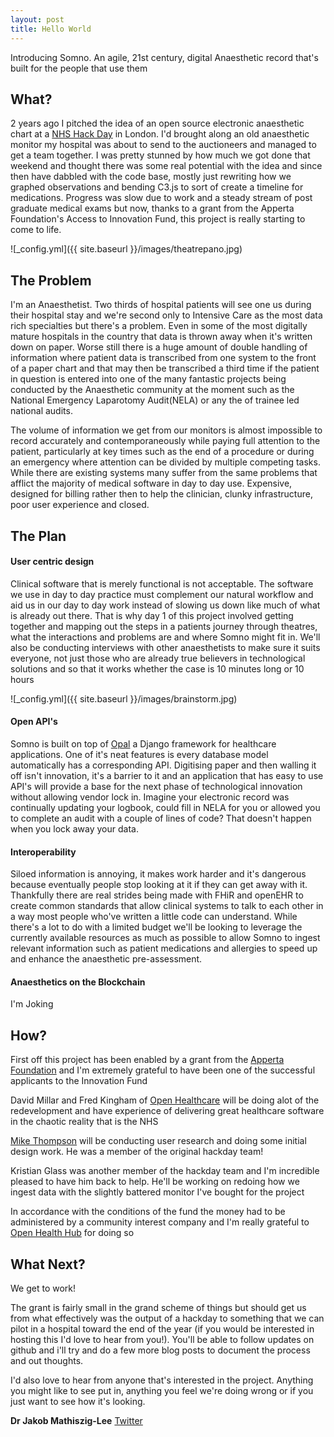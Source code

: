 ```yaml
---
layout: post
title: Hello World
---
```


Introducing Somno. An agile, 21st century, digital Anaesthetic record that's built for the people that use them


<h2>What?</h2>
2 years ago I pitched the idea of an open source electronic anaesthetic chart at a <a href="http://nhshackday.com/">NHS Hack Day</a> in London. I'd brought along an old anaesthetic monitor my hospital was about to send to the auctioneers and managed to get a team together. I was pretty stunned by how much we got done that weekend and thought there was some real potential with the idea and since then have dabbled with the code base, mostly just rewriting how we graphed observations and bending C3.js to sort of create a timeline for medications. Progress was slow due to work and a steady stream of post graduate medical exams but now, thanks to a grant from the Apperta Foundation's Access to Innovation Fund, this project is really starting to come to life.

![_config.yml]({{ site.baseurl }}/images/theatrepano.jpg)

<h2>The Problem</h2>
I'm an Anaesthetist. Two thirds of hospital patients will see one us during their hospital stay and we're second only to Intensive Care as the most data rich specialties but there's a problem. Even in some of the most digitally mature hospitals in the country that data is thrown away when it's written down on paper. Worse still there is a huge amount of double handling of information where patient data is transcribed from one system to the front of a paper chart and that may then be transcribed a third time if the patient in question is entered into one of the many fantastic projects being conducted by the Anaesthetic community at the moment such as the National Emergency Laparotomy Audit(NELA) or any the of trainee led national audits.

The volume of information we get from our monitors is almost impossible to record accurately and contemporaneously while paying full attention to the patient, particularly at key times such as the end of a procedure or during an emergency where attention can be divided by multiple competing tasks. While there are existing systems many suffer from the same problems that afflict the majority of medical software in day to day use. Expensive, designed for billing rather then to help the clinician, clunky infrastructure, poor user experience and closed.

<h2>The Plan</h2>
<h4>User centric design</h4>
Clinical software that is merely functional is not acceptable. The software we use in day to day practice must complement our natural workflow and aid us in our day to day work instead of slowing us down like much of what is already out there. That is why day 1 of this project involved getting together and mapping out the steps in a patients journey through theatres, what the interactions and problems are and where Somno might fit in. We'll also be conducting interviews with other anaesthetists to make sure it suits everyone, not just those who are already true believers in technological solutions and so that it works whether the case is 10 minutes long or 10 hours

![_config.yml]({{ site.baseurl }}/images/brainstorm.jpg)

<h4>Open API's</h4>
Somno is built on top of <a href="https://opal.openhealthcare.org.uk/">Opal</a> a Django framework for healthcare applications. One of it's neat features is every database model automatically has a corresponding API. Digitising paper and then walling it off isn't innovation, it's a barrier to it and an application that has easy to use API's will provide a base for the next phase of technological innovation without allowing vendor lock in. Imagine your electronic record was continually updating your logbook, could fill in NELA for you or allowed you to complete an audit with a couple of lines of code? That doesn't happen when you lock away your data.

<h4>Interoperability</h4>
Siloed information is annoying, it makes work harder and it's dangerous because eventually people stop looking at it if they can get away with it. Thankfully there are real strides being made with FHiR and openEHR to create common standards that allow clinical systems to talk to each other in a way most people who've written a little code can understand. While there's a lot to do with a limited budget we'll be looking to leverage the currently available resources as much as possible to allow Somno to ingest relevant information such as patient medications and allergies to speed up and enhance the anaesthetic pre-assessment.

<h4>Anaesthetics on the Blockchain</h4>
I'm Joking

<h2>How?</h2>
<p>First off this project has been enabled by a grant from the <a href="https://apperta.org/">Apperta Foundation</a> and I'm extremely grateful to have been one of the successful applicants to the Innovation Fund</p>
<p>David Millar and Fred Kingham of <a href="https://www.openhealthcare.org.uk/">Open Healthcare</a> will be doing alot of the redevelopment and have experience of delivering great healthcare software in the chaotic reality that is the NHS</p>
<p><a href="http://artifactual.co.uk/">Mike Thompson</a> will be conducting user research and doing some initial design work. He was a member of the original hackday team!</p>
<p>Kristian Glass was another member of the hackday team and I'm incredible pleased to have him back to help. He'll be working on redoing how we ingest data with the slightly battered monitor I've bought for the project</p>
<p>In accordance with the conditions of the fund the money had to be administered by a community interest company and I'm really grateful to <a href="https://www.openhealthhub.org/">Open Health Hub</a> for doing so</p>

<h2>What Next?</h2>
We get to work!

The grant is fairly small in the grand scheme of things but should get us from what effectively was the output of a hackday to something that we can pilot in a hospital toward the end of the year (if you would be interested in hosting this I'd love to hear from you!). You'll be able to follow updates on github and i'll try and do a few more blog posts to document the process and out thoughts.

I'd also love to hear from anyone that's interested in the project. Anything you might like to see put in, anything you feel we're doing wrong or if you just want to see how it's looking.


<b>Dr Jakob Mathiszig-Lee</b>
<a href="https://twitter.com/willtube4food">
      <i class="fa fa-twitter"></i> Twitter
</a>
